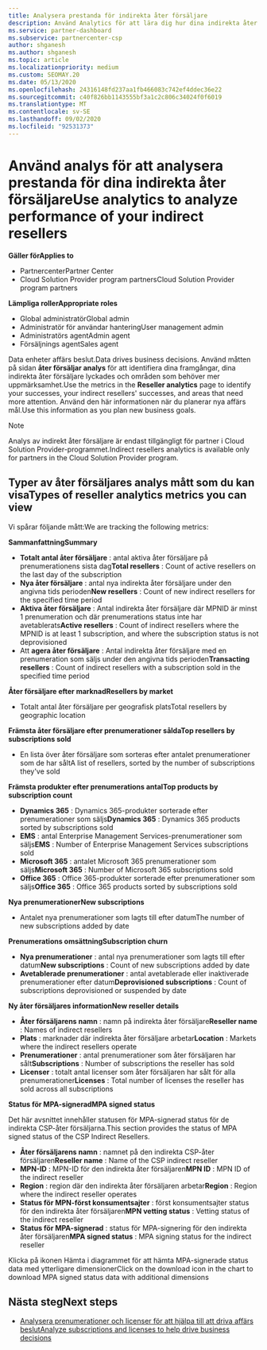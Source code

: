 ```yaml
---
title: Analysera prestanda för indirekta åter försäljare
description: Använd Analytics för att lära dig hur dina indirekta åter försäljare gör, både deras framgångar och områden som kan behöva mer uppmärksamhet.
ms.service: partner-dashboard
ms.subservice: partnercenter-csp
author: shganesh
ms.author: shganesh
ms.topic: article
ms.localizationpriority: medium
ms.custom: SEOMAY.20
ms.date: 05/13/2020
ms.openlocfilehash: 24316148fd237aa1fb466083c742ef4ddec36e22
ms.sourcegitcommit: c40f826bb1143555bf3a1c2c806c34024f0f6019
ms.translationtype: MT
ms.contentlocale: sv-SE
ms.lasthandoff: 09/02/2020
ms.locfileid: "92531373"
---
```

# <a name="use-analytics-to-analyze-performance-of-your-indirect-resellers"></a><span data-ttu-id="d7b61-103">Använd analys för att analysera prestanda för dina indirekta åter försäljare</span><span class="sxs-lookup"><span data-stu-id="d7b61-103">Use analytics to analyze performance of your indirect resellers</span></span>

<span data-ttu-id="d7b61-104">**Gäller för**</span><span class="sxs-lookup"><span data-stu-id="d7b61-104">**Applies to**</span></span>

- <span data-ttu-id="d7b61-105">Partnercenter</span><span class="sxs-lookup"><span data-stu-id="d7b61-105">Partner Center</span></span>
- <span data-ttu-id="d7b61-106">Cloud Solution Provider program partners</span><span class="sxs-lookup"><span data-stu-id="d7b61-106">Cloud Solution Provider program partners</span></span>

<span data-ttu-id="d7b61-107">**Lämpliga roller**</span><span class="sxs-lookup"><span data-stu-id="d7b61-107">**Appropriate roles**</span></span>

- <span data-ttu-id="d7b61-108">Global administratör</span><span class="sxs-lookup"><span data-stu-id="d7b61-108">Global admin</span></span>
- <span data-ttu-id="d7b61-109">Administratör för användar hantering</span><span class="sxs-lookup"><span data-stu-id="d7b61-109">User management admin</span></span>
- <span data-ttu-id="d7b61-110">Administratörs agent</span><span class="sxs-lookup"><span data-stu-id="d7b61-110">Admin agent</span></span>
- <span data-ttu-id="d7b61-111">Försäljnings agent</span><span class="sxs-lookup"><span data-stu-id="d7b61-111">Sales agent</span></span>

<span data-ttu-id="d7b61-112">Data enheter affärs beslut.</span><span class="sxs-lookup"><span data-stu-id="d7b61-112">Data drives business decisions.</span></span> <span data-ttu-id="d7b61-113">Använd måtten på sidan **åter försäljar analys** för att identifiera dina framgångar, dina indirekta åter försäljare lyckades och områden som behöver mer uppmärksamhet.</span><span class="sxs-lookup"><span data-stu-id="d7b61-113">Use the metrics in the **Reseller analytics** page to identify your successes, your indirect resellers' successes, and areas that need more attention.</span></span> <span data-ttu-id="d7b61-114">Använd den här informationen när du planerar nya affärs mål.</span><span class="sxs-lookup"><span data-stu-id="d7b61-114">Use this information as you plan new business goals.</span></span>

> [!NOTE]
> <span data-ttu-id="d7b61-115">Analys av indirekt åter försäljare är endast tillgängligt för partner i Cloud Solution Provider-programmet.</span><span class="sxs-lookup"><span data-stu-id="d7b61-115">Indirect resellers analytics is available only for partners in the Cloud Solution Provider program.</span></span>

## <a name="types-of-reseller-analytics-metrics-you-can-view"></a><span data-ttu-id="d7b61-116">Typer av åter försäljares analys mått som du kan visa</span><span class="sxs-lookup"><span data-stu-id="d7b61-116">Types of reseller analytics metrics you can view</span></span>

<span data-ttu-id="d7b61-117">Vi spårar följande mått:</span><span class="sxs-lookup"><span data-stu-id="d7b61-117">We are tracking the following metrics:</span></span>

<span data-ttu-id="d7b61-118">**Sammanfattning**</span><span class="sxs-lookup"><span data-stu-id="d7b61-118">**Summary**</span></span>  
 - <span data-ttu-id="d7b61-119">**Totalt antal åter försäljare** : antal aktiva åter försäljare på prenumerationens sista dag</span><span class="sxs-lookup"><span data-stu-id="d7b61-119">**Total resellers** : Count of active resellers on the last day of the subscription</span></span>  
 - <span data-ttu-id="d7b61-120">**Nya åter försäljare** : antal nya indirekta åter försäljare under den angivna tids perioden</span><span class="sxs-lookup"><span data-stu-id="d7b61-120">**New resellers** : Count of new indirect resellers for the specified time period</span></span>  
 - <span data-ttu-id="d7b61-121">**Aktiva åter försäljare** : Antal indirekta åter försäljare där MPNID är minst 1 prenumeration och där prenumerations status inte har avetablerats</span><span class="sxs-lookup"><span data-stu-id="d7b61-121">**Active resellers** : Count of indirect resellers where the MPNID is at least 1 subscription, and where the subscription status is not deprovisioned</span></span>  
 - <span data-ttu-id="d7b61-122">Att **agera åter försäljare** : Antal indirekta åter försäljare med en prenumeration som säljs under den angivna tids perioden</span><span class="sxs-lookup"><span data-stu-id="d7b61-122">**Transacting resellers** : Count of indirect resellers with a subscription sold in the specified time period</span></span>  

<span data-ttu-id="d7b61-123">**Åter försäljare efter marknad**</span><span class="sxs-lookup"><span data-stu-id="d7b61-123">**Resellers by market**</span></span>  
 - <span data-ttu-id="d7b61-124">Totalt antal åter försäljare per geografisk plats</span><span class="sxs-lookup"><span data-stu-id="d7b61-124">Total resellers by geographic location</span></span>  

<span data-ttu-id="d7b61-125">**Främsta åter försäljare efter prenumerationer sålda**</span><span class="sxs-lookup"><span data-stu-id="d7b61-125">**Top resellers by subscriptions sold**</span></span>
 - <span data-ttu-id="d7b61-126">En lista över åter försäljare som sorteras efter antalet prenumerationer som de har sålt</span><span class="sxs-lookup"><span data-stu-id="d7b61-126">A list of resellers, sorted by the number of subscriptions they've sold</span></span>  

<span data-ttu-id="d7b61-127">**Främsta produkter efter prenumerations antal**</span><span class="sxs-lookup"><span data-stu-id="d7b61-127">**Top products by subscription count**</span></span>  
 - <span data-ttu-id="d7b61-128">**Dynamics 365** : Dynamics 365-produkter sorterade efter prenumerationer som säljs</span><span class="sxs-lookup"><span data-stu-id="d7b61-128">**Dynamics 365** : Dynamics 365 products sorted by subscriptions sold</span></span>  
 - <span data-ttu-id="d7b61-129">**EMS** : antal Enterprise Management Services-prenumerationer som säljs</span><span class="sxs-lookup"><span data-stu-id="d7b61-129">**EMS** : Number of Enterprise Management Services subscriptions sold</span></span>  
 - <span data-ttu-id="d7b61-130">**Microsoft 365** : antalet Microsoft 365 prenumerationer som säljs</span><span class="sxs-lookup"><span data-stu-id="d7b61-130">**Microsoft 365** : Number of Microsoft 365 subscriptions sold</span></span>  
 - <span data-ttu-id="d7b61-131">**Office 365** : Office 365-produkter sorterade efter prenumerationer som säljs</span><span class="sxs-lookup"><span data-stu-id="d7b61-131">**Office 365** : Office 365 products sorted by subscriptions sold</span></span>  

<span data-ttu-id="d7b61-132">**Nya prenumerationer**</span><span class="sxs-lookup"><span data-stu-id="d7b61-132">**New subscriptions**</span></span>  
 - <span data-ttu-id="d7b61-133">Antalet nya prenumerationer som lagts till efter datum</span><span class="sxs-lookup"><span data-stu-id="d7b61-133">The number of new subscriptions added by date</span></span>  

<span data-ttu-id="d7b61-134">**Prenumerations omsättning**</span><span class="sxs-lookup"><span data-stu-id="d7b61-134">**Subscription churn**</span></span>  
 - <span data-ttu-id="d7b61-135">**Nya prenumerationer** : antal nya prenumerationer som lagts till efter datum</span><span class="sxs-lookup"><span data-stu-id="d7b61-135">**New subscriptions** : Count of new subscriptions added by date</span></span>  
 - <span data-ttu-id="d7b61-136">**Avetablerade prenumerationer** : antal avetablerade eller inaktiverade prenumerationer efter datum</span><span class="sxs-lookup"><span data-stu-id="d7b61-136">**Deprovisioned subscriptions** : Count of subscriptions deprovisioned or suspended by date</span></span>  

<span data-ttu-id="d7b61-137">**Ny åter försäljares information**</span><span class="sxs-lookup"><span data-stu-id="d7b61-137">**New reseller details**</span></span>  
 - <span data-ttu-id="d7b61-138">**Åter försäljarens namn** : namn på indirekta åter försäljare</span><span class="sxs-lookup"><span data-stu-id="d7b61-138">**Reseller name** : Names of indirect resellers</span></span>  
 - <span data-ttu-id="d7b61-139">**Plats** : marknader där indirekta åter försäljare arbetar</span><span class="sxs-lookup"><span data-stu-id="d7b61-139">**Location** : Markets where the indirect resellers operate</span></span>  
 - <span data-ttu-id="d7b61-140">**Prenumerationer** : antal prenumerationer som åter försäljaren har sålt</span><span class="sxs-lookup"><span data-stu-id="d7b61-140">**Subscriptions** : Number of subscriptions the reseller has sold</span></span>  
 - <span data-ttu-id="d7b61-141">**Licenser** : totalt antal licenser som åter försäljaren har sålt för alla prenumerationer</span><span class="sxs-lookup"><span data-stu-id="d7b61-141">**Licenses** : Total number of licenses the reseller has sold across all subscriptions</span></span>  

<span data-ttu-id="d7b61-142">**Status för MPA-signerad**</span><span class="sxs-lookup"><span data-stu-id="d7b61-142">**MPA signed status**</span></span>

<span data-ttu-id="d7b61-143">Det här avsnittet innehåller statusen för MPA-signerad status för de indirekta CSP-åter försäljarna.</span><span class="sxs-lookup"><span data-stu-id="d7b61-143">This section provides the status of MPA signed status of the CSP Indirect Resellers.</span></span>

 - <span data-ttu-id="d7b61-144">**Åter försäljarens namn** : namnet på den indirekta CSP-åter försäljaren</span><span class="sxs-lookup"><span data-stu-id="d7b61-144">**Reseller name** : Name of the CSP indirect reseller</span></span>
 - <span data-ttu-id="d7b61-145">**MPN-ID** : MPN-ID för den indirekta åter försäljaren</span><span class="sxs-lookup"><span data-stu-id="d7b61-145">**MPN ID** : MPN ID of the indirect reseller</span></span>
 - <span data-ttu-id="d7b61-146">**Region** : region där den indirekta åter försäljaren arbetar</span><span class="sxs-lookup"><span data-stu-id="d7b61-146">**Region** : Region where the indirect reseller operates</span></span>
 - <span data-ttu-id="d7b61-147">**Status för MPN-först konsumentsajter** : först konsumentsajter status för den indirekta åter försäljaren</span><span class="sxs-lookup"><span data-stu-id="d7b61-147">**MPN vetting status** : Vetting status of the indirect reseller</span></span>
 - <span data-ttu-id="d7b61-148">**Status för MPA-signerad** : status för MPA-signering för den indirekta åter försäljaren</span><span class="sxs-lookup"><span data-stu-id="d7b61-148">**MPA signed status** : MPA signing status for the indirect reseller</span></span>

<span data-ttu-id="d7b61-149">Klicka på ikonen Hämta i diagrammet för att hämta MPA-signerade status data med ytterligare dimensioner</span><span class="sxs-lookup"><span data-stu-id="d7b61-149">Click on the download icon in the chart to download MPA signed status data with additional dimensions</span></span>
  
## <a name="next-steps"></a><span data-ttu-id="d7b61-150">Nästa steg</span><span class="sxs-lookup"><span data-stu-id="d7b61-150">Next steps</span></span>

- [<span data-ttu-id="d7b61-151">Analysera prenumerationer och licenser för att hjälpa till att driva affärs beslut</span><span class="sxs-lookup"><span data-stu-id="d7b61-151">Analyze subscriptions and licenses to help drive business decisions</span></span>](analyze-subscriptions-licenses.md)